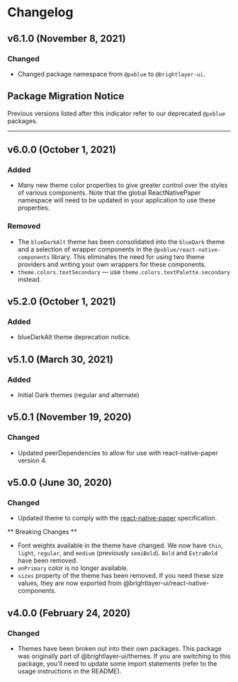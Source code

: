 # Changelog

## v6.1.0 (November 8, 2021)

### Changed

-   Changed package namespace from `@pxblue` to `@brightlayer-ui`.

## Package Migration Notice

Previous versions listed after this indicator refer to our deprecated `@pxblue` packages.

---

## v6.0.0 (October 1, 2021)

### Added

-   Many new theme color properties to give greater control over the styles of various components. Note that the global ReactNativePaper namespace will need to be updated in your application to use these properties.

### Removed
-   The `blueDarkAlt` theme has been consolidated into the `blueDark` theme and a selection of wrapper components in the `@pxblue/react-native-components` library. This eliminates the need for using two theme providers and writing your own wrappers for these components.
-   `theme.colors.textSecondary` — use `theme.colors.textPalette.secondary` instead.

## v5.2.0 (October 1, 2021)

### Added

-   blueDarkAlt theme deprecation notice.

## v5.1.0 (March 30, 2021)

### Added

-   Initial Dark themes (regular and alternate)

## v5.0.1 (November 19, 2020)

### Changed

-   Updated peerDependencies to allow for use with react-native-paper version 4.

## v5.0.0 (June 30, 2020)

### Changed

-   Updated theme to comply with the [react-native-paper](https://callstack.github.io/react-native-paper/theming.html) specification.

** Breaking Changes **

-   Font weights available in the theme have changed. We now have `thin`, `light`, `regular`, and `medium` (previously `semiBold`). `Bold` and `ExtraBold` have been removed.
-   `onPrimary` color is no longer available.
-   `sizes` property of the theme has been removed. If you need these size values, they are now exported from @brightlayer-ui/react-native-components.

## v4.0.0 (February 24, 2020)

### Changed

-   Themes have been broken out into their own packages. This package was originally part of @brightlayer-ui/themes. If you are switching to this package, you'll need to update some import statements (refer to the usage instructions in the README).
